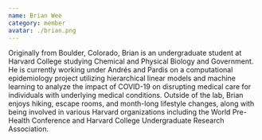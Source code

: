 ```yaml
---
name: Brian Wee
category: member
avatar: ./brian.png
---
```


Originally from Boulder, Colorado, Brian is an undergraduate student at Harvard College studying Chemical and Physical Biology and Government. He is currently working under Andrés and Pardis on a computational epidemiology project utilizing hierarchical linear models and machine learning to analyze the impact of COVID-19 on disrupting medical care for individuals with underlying medical conditions. Outside of the lab, Brian enjoys hiking, escape rooms, and month-long lifestyle changes, along with being involved in various Harvard organizations including the World Pre-Health Conference and Harvard College Undergraduate Research Association.
